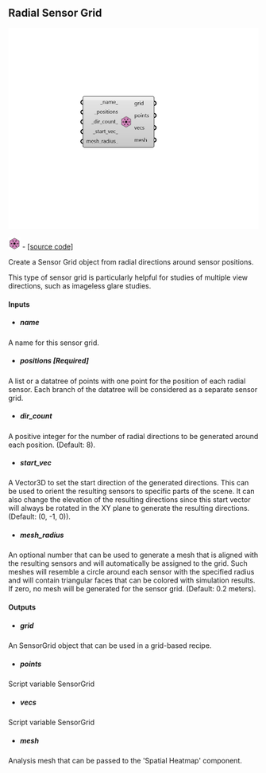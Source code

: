 ## Radial Sensor Grid

![](../../images/components/Radial_Sensor_Grid.png)

![](../../images/icons/Radial_Sensor_Grid.png) - [[source code]](https://github.com/ladybug-tools/honeybee-grasshopper-radiance/blob/master/honeybee_grasshopper_radiance/src//HB%20Radial%20Sensor%20Grid.py)


Create a Sensor Grid object from radial directions around sensor positions. 

This type of sensor grid is particularly helpful for studies of multiple view directions, such as imageless glare studies. 



#### Inputs
* ##### name 
A name for this sensor grid. 
* ##### positions [Required]
A list or a datatree of points with one point for the position of each radial sensor. Each branch of the datatree will be considered as a separate sensor grid. 
* ##### dir_count 
A positive integer for the number of radial directions to be generated around each position. (Default: 8). 
* ##### start_vec 
A Vector3D to set the start direction of the generated directions. This can be used to orient the resulting sensors to specific parts of the scene. It can also change the elevation of the resulting directions since this start vector will always be rotated in the XY plane to generate the resulting directions. (Default: (0, -1, 0)). 
* ##### mesh_radius 
An optional number that can be used to generate a mesh that is aligned with the resulting sensors and will automatically be assigned to the grid. Such meshes will resemble a circle around each sensor with the specified radius and will contain triangular faces that can be colored with simulation results. If zero, no mesh will be generated for the sensor grid. (Default: 0.2 meters). 

#### Outputs
* ##### grid
An SensorGrid object that can be used in a grid-based recipe. 
* ##### points
Script variable SensorGrid 
* ##### vecs
Script variable SensorGrid 
* ##### mesh
Analysis mesh that can be passed to the 'Spatial Heatmap' component. 